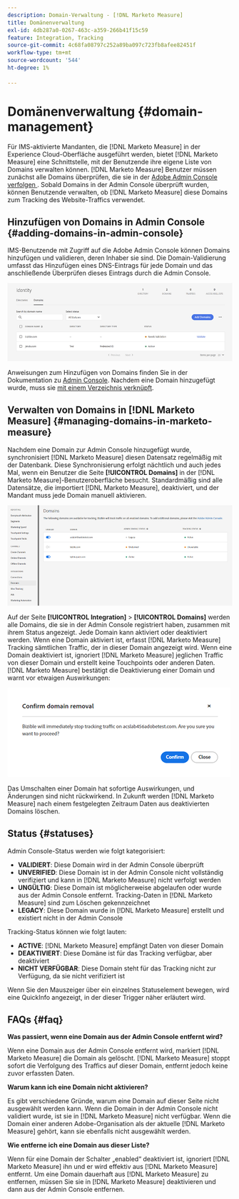 ```yaml
---
description: Domain-Verwaltung - [!DNL Marketo Measure]
title: Domänenverwaltung
exl-id: 4db287a0-0267-463c-a359-266b41f15c59
feature: Integration, Tracking
source-git-commit: 4c68fa08797c252a89ba097c723fb8afee82451f
workflow-type: tm+mt
source-wordcount: '544'
ht-degree: 1%

---
```


# Domänenverwaltung {#domain-management}

Für IMS-aktivierte Mandanten, die [!DNL Marketo Measure] in der Experience Cloud-Oberfläche ausgeführt werden, bietet [!DNL Marketo Measure] eine Schnittstelle, mit der Benutzende ihre eigene Liste von Domains verwalten können. [!DNL Marketo Measure] Benutzer müssen zunächst alle Domains überprüfen, die sie in der [Adobe Admin Console verfolgen ](https://adminconsole.adobe.com/). Sobald Domains in der Admin Console überprüft wurden, können Benutzende verwalten, ob [!DNL Marketo Measure] diese Domains zum Tracking des Website-Traffics verwendet.

## Hinzufügen von Domains in Admin Console {#adding-domains-in-admin-console}

IMS-Benutzende mit Zugriff auf die Adobe Admin Console können Domains hinzufügen und validieren, deren Inhaber sie sind. Die Domain-Validierung umfasst das Hinzufügen eines DNS-Eintrags für jede Domain und das anschließende Überprüfen dieses Eintrags durch die Admin Console.

![](assets/domain-management-1.png)

Anweisungen zum Hinzufügen von Domains finden Sie in der Dokumentation zu [Admin Console](https://helpx.adobe.com/enterprise/using/add-domains-directories.html). Nachdem eine Domain hinzugefügt wurde, muss sie [mit einem Verzeichnis verknüpft](https://helpx.adobe.com/enterprise/using/add-domains-directories.html#link-domains-to-directoies).

## Verwalten von Domains in [!DNL Marketo Measure] {#managing-domains-in-marketo-measure}

Nachdem eine Domain zur Admin Console hinzugefügt wurde, synchronisiert [!DNL Marketo Measure] diesen Datensatz regelmäßig mit der Datenbank. Diese Synchronisierung erfolgt nächtlich und auch jedes Mal, wenn ein Benutzer die Seite **[!UICONTROL Domains]** in der [!DNL Marketo Measure]-Benutzeroberfläche besucht. Standardmäßig sind alle Datensätze, die importiert [!DNL Marketo Measure], deaktiviert, und der Mandant muss jede Domain manuell aktivieren.

![](assets/domain-management-2.png)

Auf der Seite **[!UICONTROL Integration]** > **[!UICONTROL Domains]** werden alle Domains, die sie in der Admin Console registriert haben, zusammen mit ihrem Status angezeigt. Jede Domain kann aktiviert oder deaktiviert werden. Wenn eine Domain aktiviert ist, erfasst [!DNL Marketo Measure] Tracking sämtlichen Traffic, der in dieser Domain angezeigt wird. Wenn eine Domain deaktiviert ist, ignoriert [!DNL Marketo Measure] jeglichen Traffic von dieser Domain und erstellt keine Touchpoints oder anderen Daten. [!DNL Marketo Measure] bestätigt die Deaktivierung einer Domain und warnt vor etwaigen Auswirkungen:

![](assets/domain-management-3.png)

Das Umschalten einer Domain hat sofortige Auswirkungen, und Änderungen sind nicht rückwirkend. In Zukunft werden [!DNL Marketo Measure] nach einem festgelegten Zeitraum Daten aus deaktivierten Domains löschen.

## Status {#statuses}

Admin Console-Status werden wie folgt kategorisiert:

* **VALIDIERT**: Diese Domain wird in der Admin Console überprüft
* **UNVERIFIED**: Diese Domain ist in der Admin Console nicht vollständig verifiziert und kann in [!DNL Marketo Measure] nicht verfolgt werden
* **UNGÜLTIG**: Diese Domain ist möglicherweise abgelaufen oder wurde aus der Admin Console entfernt. Tracking-Daten in [!DNL Marketo Measure] sind zum Löschen gekennzeichnet
* **LEGACY**: Diese Domain wurde in [!DNL Marketo Measure] erstellt und existiert nicht in der Admin Console

Tracking-Status können wie folgt lauten:

* **ACTIVE**: [!DNL Marketo Measure] empfängt Daten von dieser Domain
* **DEAKTIVIERT**: Diese Domäne ist für das Tracking verfügbar, aber deaktiviert
* **NICHT VERFÜGBAR**: Diese Domain steht für das Tracking nicht zur Verfügung, da sie nicht verifiziert ist

Wenn Sie den Mauszeiger über ein einzelnes Statuselement bewegen, wird eine QuickInfo angezeigt, in der dieser Trigger näher erläutert wird.

## FAQs {#faq}

**Was passiert, wenn eine Domain aus der Admin Console entfernt wird?**

Wenn eine Domain aus der Admin Console entfernt wird, markiert [!DNL Marketo Measure] die Domain als gelöscht. [!DNL Marketo Measure] stoppt sofort die Verfolgung des Traffics auf dieser Domain, entfernt jedoch keine zuvor erfassten Daten.

**Warum kann ich eine Domain nicht aktivieren?**

Es gibt verschiedene Gründe, warum eine Domain auf dieser Seite nicht ausgewählt werden kann. Wenn die Domain in der Admin Console nicht validiert wurde, ist sie in [!DNL Marketo Measure] nicht verfügbar. Wenn die Domain einer anderen Adobe-Organisation als der aktuelle [!DNL Marketo Measure] gehört, kann sie ebenfalls nicht ausgewählt werden.

**Wie entferne ich eine Domain aus dieser Liste?**

Wenn für eine Domain der Schalter „enabled“ deaktiviert ist, ignoriert [!DNL Marketo Measure] ihn und er wird effektiv aus [!DNL Marketo Measure] entfernt. Um eine Domain dauerhaft aus [!DNL Marketo Measure] zu entfernen, müssen Sie sie in [!DNL Marketo Measure] deaktivieren und dann aus der Admin Console entfernen.

